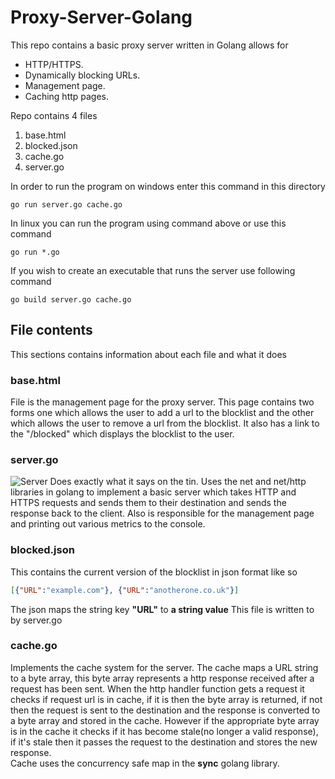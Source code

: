 # Proxy-Server-Golang
This repo contains a basic proxy server written in Golang allows for

* HTTP/HTTPS.
* Dynamically blocking URLs.
* Management page.
* Caching http pages.

Repo contains 4 files

1. base.html
2. blocked.json
3. cache.go
4. server.go

In order to run the program on windows enter this command in this directory
```
go run server.go cache.go
```

In linux you can run the program using command above or use this command

```
go run *.go
```
If you wish to create an executable that runs the server use following command
```
go build server.go cache.go
```

## File contents
This sections contains information about each file and what it does

### base.html
File is the management page for the proxy server. This page contains two forms
one which allows the user to add a url to the blocklist and the other which allows the user to remove a url from the blocklist. It also has a link to the "/blocked" which displays the blocklist to the user.

### server.go
![Server](https://www.techdonut.co.uk/sites/default/files/managed-server-hosting-your-server-in-the-cloud-523968604.jpg)
Does exactly what it says on the tin. Uses the net and net/http libraries in golang to implement a basic server which takes HTTP and HTTPS requests and sends them to their destination and sends the response back to the client. Also is responsible for the management page and printing out various metrics to the console.

### blocked.json
This contains the current version of the blocklist in json format like so
```json
[{"URL":"example.com"}, {"URL":"anotherone.co.uk"}]
```
The json maps the string key **"URL"** to **a string value**
This file is written to by server.go

### cache.go
Implements the cache system for the server. The cache maps a URL string to a byte array, this byte array represents a http response received after a request has been sent. When the http handler function gets a request it checks if request url is in cache, if it is then the byte array is returned, if not then the request is sent to the destination and the response is converted to a byte array and stored in the cache. However if the appropriate byte array is in the cache it checks if it has become stale(no longer a valid response), if it's stale then it passes the request to the destination and stores the new response.  
Cache uses the concurrency safe map in the **sync** golang library. 

